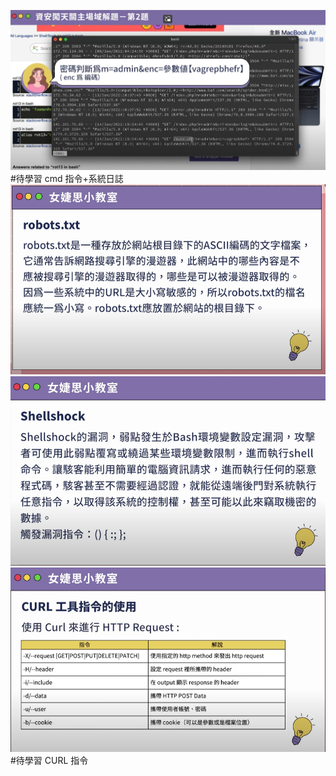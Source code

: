 ![image.png](https://raw.githubusercontent.com/laudantstolam/imagesource/main/202305031407350.png)
#待學習 cmd 指令+系統日誌
![image.png](https://raw.githubusercontent.com/laudantstolam/imagesource/main/202305031413198.png)
![image.png](https://raw.githubusercontent.com/laudantstolam/imagesource/main/202305031439547.png)
![image.png](https://raw.githubusercontent.com/laudantstolam/imagesource/main/202305031439628.png)
#待學習 CURL 指令
